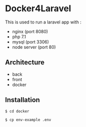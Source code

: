 # Docker4Laravel
This is used to run a laravel app with :
- nginx (port 8080)
- php 7.1
- mysql (port 3306)
- node server (port 80)

## Architecture
- back
- front
- docker

## Installation

```
$ cd docker
```

```
$ cp env-example .env
```
